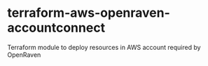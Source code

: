 # terraform-aws-openraven-accountconnect
Terraform module to deploy resources in AWS account required by OpenRaven
